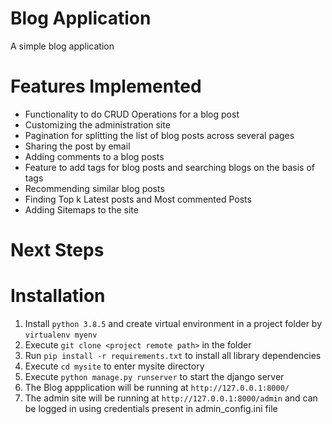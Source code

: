 # Blog Application

A simple blog application  

# Features Implemented   
* Functionality to do CRUD Operations for a blog post  
* Customizing the administration site  
* Pagination for splitting the list of blog posts across several pages  
* Sharing the post by email  
* Adding comments to a blog posts  
* Feature to add tags for blog posts and searching blogs on the basis of tags  
* Recommending similar blog posts  
* Finding Top k Latest posts and Most commented Posts  
* Adding Sitemaps to the site 

# Next Steps

# Installation

1. Install `python 3.8.5` and create virtual environment in a project folder by `virtualenv myenv`  
2. Execute `git clone <project remote path>` in the folder    
3. Run `pip install -r requirements.txt` to install all library dependencies  
4. Execute `cd mysite` to enter mysite directory  
5. Execute `python manage.py runserver` to start the django server  
6. The Blog appplication will be running at `http://127.0.0.1:8000/`  
7. The admin site will be running at `http://127.0.0.1:8000/admin` and can be logged in using credentials present in admin_config.ini file

